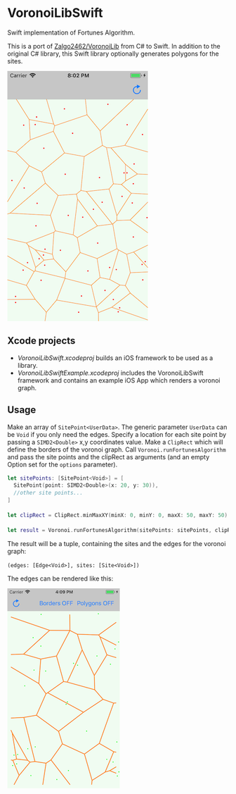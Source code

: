 # VoronoiLibSwift
Swift implementation of Fortunes Algorithm.

This is a port of [Zalgo2462/VoronoiLib](https://github.com/Zalgo2462/VoronoiLib) from C# to Swift.
In addition to the original C# library, this Swift library optionally generates polygons for the sites.

![screenshot](Simulator_Screen_Shot.png)

## Xcode projects
* *VoronoiLibSwift.xcodeproj* builds an iOS framework to be used as a library.
* *VoronoiLibSwiftExample.xcodeproj* includes the VoronoiLibSwift framework and contains an example iOS App which renders a voronoi graph.

## Usage

Make an array of `SitePoint<UserData>`. The generic parameter `UserData` can be `Void` if you only need the edges.
Specify a location for each site point by passing a `SIMD2<Double>` x,y coordinates value.
Make a `ClipRect` which will define the borders of the voronoi graph.
Call `Voronoi.runFortunesAlgorithm` and pass the site points and the clipRect as arguments (and an empty Option set for the `options` parameter).

```swift
let sitePoints: [SitePoint<Void>] = [
  SitePoint(point: SIMD2<Double>(x: 20, y: 30)),
  //other site points...
]

let clipRect = ClipRect.minMaxXY(minX: 0, minY: 0, maxX: 50, maxY: 50)

let result = Voronoi.runFortunesAlgorithm(sitePoints: sitePoints, clipRect: clipRect, options: [])
```

The result will be a tuple, containing the sites and the edges for the voronoi graph:

`(edges: [Edge<Void>], sites: [Site<Void>])`

The edges can be rendered like this:

![screenshot](bn_pn.png)
